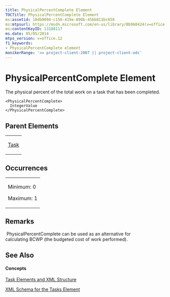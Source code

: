 ```yaml
---
title: PhysicalPercentComplete Element
TOCTitle: PhysicalPercentComplete Element
ms:assetid: 18db0094-c158-419e-890b-456b811bc658
ms:mtpsurl: https://msdn.microsoft.com/en-us/library/Bb968424(v=office.12)
ms:contentKeyID: 13188117
ms.date: 05/05/2014
mtps_version: v=office.12
f1_keywords:
- PhysicalPercentComplete element
monikerRange: '>= project-client-2007 || project-client-odc'
---
```


# PhysicalPercentComplete Element




The physical percent of the total work on a task that has been completed.

    <PhysicalPercentComplete>
      IntegerValue
    </PhysicalPercentComplete>

## Parent Elements

<table>
<colgroup>
<col style="width: 100%" />
</colgroup>
<tbody>
<tr class="odd">
<td><p><a href="bb968487(v=office.12).md">Task</a></p></td>
</tr>
</tbody>
</table>

## Occurrences

<table>
<colgroup>
<col style="width: 100%" />
</colgroup>
<tbody>
<tr class="odd">
<td><p>Minimum: 0</p>
<p>Maximum: 1</p></td>
</tr>
</tbody>
</table>

## Remarks

 PhysicalPercentComplete can be used as an alternative for calculating BCWP (the budgeted cost of work performed).

## See Also

#### Concepts

[Task Elements and XML Structure](bb968475\(v=office.12\).md)

[XML Schema for the Tasks Element](bb968415\(v=office.12\).md)

